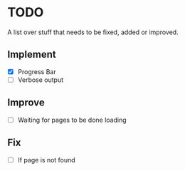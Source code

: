 # TODO
A list over stuff that needs to be fixed, added or improved.
## Implement
- [x] Progress Bar
- [ ] Verbose output

## Improve
- [ ] Waiting for pages to be done loading

## Fix
- [ ] If page is not found